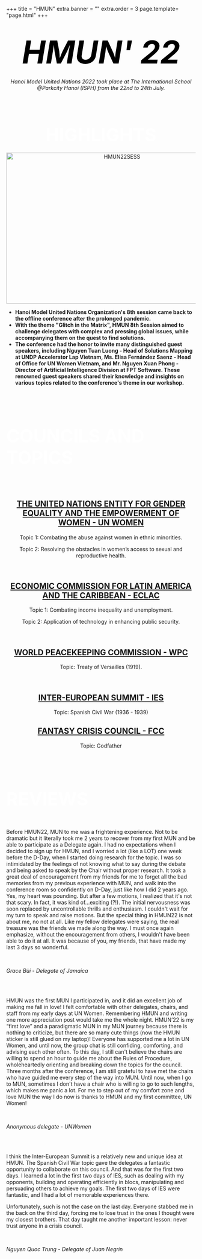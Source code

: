 +++
title = "HMUN"
extra.banner = ""
extra.order = 3
page.template= "page.html"
+++


<center>

# *<span style="font-size:3em; color: black;">HMUN' 22</span>*

*Hanoi Model United Nations 2022 took place at The International School @Parkcity Hanoi (ISPH) from the 22nd to 24th July.*

<br /><br />

# <span style="color: white;font-size:1.7em;">HIGHLIGHTS</span>

<img src="/hmun22sess.png" alt="HMUN22SESS" width="600" height="400">
<br />


</center>

- **Hanoi Model United Nations Organization's 8th session came back to the offline conference after the prolonged pandemic.** 
- **With the theme "Glitch in the Matrix", HMUN 8th Session aimed to challenge delegates with complex and pressing global issues, while accompanying them on the quest to find solutions.**
- **The conference had the honor to invite many distinguished guest speakers, including Nguyen Tuan Luong - Head of Solutions Mapping at UNDP Accelerator Lap Vietnam, Ms. Elisa Fernández Saenz - Head of Office for UN Women Vietnam, and Mr. Nguyen Xuan Phong - Director of Artificial Intelligence Division at FPT Software. These renowned guest speakers shared their knowledge and insights on various topics related to the conference's theme in our workshop.**

<br /><br /><br/>

# <span style="color: white;font-size:1.7em;">COUNCILS AND TOPICS</span>
<br/><br/>
<center>

## <u>THE UNITED NATIONS ENTITY FOR GENDER EQUALITY AND THE EMPOWERMENT OF WOMEN - UN WOMEN</u>

Topic 1: Combating the abuse against women in ethnic minorities.

Topic 2: Resolving the obstacles in women’s access to sexual and reproductive health.

<br/>

## <u>ECONOMIC COMMISSION FOR LATIN AMERICA AND THE CARIBBEAN - ECLAC</u>

Topic 1: Combating income inequality and unemployment.

Topic 2: Application of technology in enhancing public security.

<br/>

## <u>WORLD PEACEKEEPING COMMISSION - WPC</u>

Topic: Treaty of Versailles (1919).

<br/>

## <u>INTER-EUROPEAN SUMMIT - IES</u>

Topic: Spanish Civil War (1936 - 1939)
<br/>

## <u>FANTASY CRISIS COUNCIL - FCC</u>

Topic: Godfather

<br/><br/><br/>
</center>

# <span style="color: white;font-size:1.7em;">REVIEWS</span>

<br/>

Before HMUN22, MUN to me was a frightening experience. Not to be dramatic but it literally took me 2 years to recover from my first MUN and be able to participate as a Delegate again. I had no expectations when I decided to sign up for HMUN, and I worried a lot (like a LOT) one week before the D-Day, when I started doing research for the topic. I was so intimidated by the feelings of not knowing what to say during the debate and being asked to speak by the Chair without proper research. It took a great deal of encouragement from my friends for me to forget all the bad memories from my previous experience with MUN, and walk into the conference room so confidently on D-Day, just like how I did 2 years ago. Yes, my heart was pounding. But after a few motions, I realized that it's not that scary. In fact, it was kind of...exciting (?!). The initial nervousness was soon replaced by uncontrollable thrills and enthusiasm. I couldn't wait for my turn to speak and raise motions. But the special thing in HMUN22 is not about me, no not at all. Like my fellow delegates were saying, the real treasure was the friends we made along the way. I must once again emphasize, without the encouragement from others, I wouldn't have been able to do it at all. It was because of you, my friends, that have made my last 3 days so wonderful.

<br/>

*Grace Bùi - Delegate of Jamaica*

<br/><br/>

HMUN was the first MUN I participated in, and it did an excellent job of making me fall in love! I felt comfortable with other delegates, chairs, and staff from my early days at UN Women. Remembering HMUN and writing one more appreciation post would take me the whole night. HMUN’22 is my “first love” and a paradigmatic MUN in my MUN journey because there is nothing to criticize, but there are so many cute things (now the HMUN sticker is still glued on my laptop)! Everyone has supported me a lot in UN Women, and until now, the group chat is still confiding, comforting, and advising each other often. To this day, I still can't believe the chairs are willing to spend an hour to guide me about the Rules of Procedure, wholeheartedly orienting and breaking down the topics for the council. Three months after the conference, I am still grateful to have met the chairs who have guided me every step of the way into MUN. Until now, when I go to MUN, sometimes I don't have a chair who is willing to go to such lengths, which makes me panic a lot. For me to step out of my comfort zone and love MUN the way I do now is thanks to HMUN and my first committee, UN Women!

<br/>

*Anonymous delegate - UNWomen*

<br/><br/>

I think the Inter-European Summit is a relatively new and unique idea at HMUN. The Spanish Civil War topic gave the delegates a fantastic opportunity to collaborate on this council. And that was for the first two days. I learned a lot in the first two days of IES, such as dealing with my opponents, building and operating efficiently in blocs, manipulating and persuading others to achieve my goals. The first two days of IES were fantastic, and I had a lot of memorable experiences there.

Unfortunately, such is not the case on the last day. Everyone stabbed me in the back on the third day, forcing me to lose trust in the ones I thought were my closest brothers. That day taught me another important lesson: never trust anyone in a crisis council.

<br/>

*Nguyen Quoc Trung - Delegate of Juan Negrín*